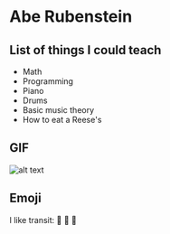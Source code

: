 # Abe Rubenstein
## List of things I could teach

* Math
* Programming
* Piano
* Drums
* Basic music theory
* How to eat a Reese's

## GIF

![alt text](http://madb.us/art/kentile.gif)

## Emoji

I like transit: :station:  :bullettrain_side:  :light_rail:
